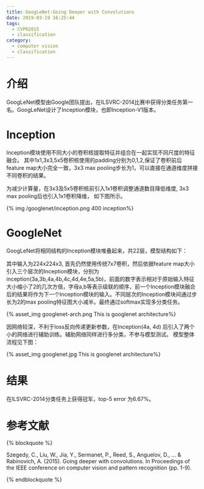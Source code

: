 ```yaml
---
title: GoogLeNet:Going Deeper with Convolutions
date: 2019-03-19 16:25:44
tags:
  - CVPR2015
  - classification
category:
  - computer vision
  - classification
---
```



# 介绍

GoogLeNet模型由Google团队提出，在ILSVRC-2014比赛中获得分类任务第一名。GoogLeNet设计了Inception模块，也即Inception-V1版本。

# Inception

Inception模块使用不同大小的卷积核提取特征并组合在一起实现不同尺度的特征融合。
其中1x1,3x3,5x5卷积核使用的padding分别为0,1,2,保证了卷积前后feature map大小完全一致，3x3 max pooling步长为1，可以直接在通道维度拼接不同卷积的结果。

为减少计算量，在3x3及5x5卷积核前引入1x1卷积调整通道数目降低维度, 3x3 max pooling后也引入1x1卷积降维， 如下图所示。

{% img /googlenet/inception.png 400 inception%}

# GoogleNet

GoogLeNet将相同结构的Inception模块堆叠起来，共22层，模型结构如下：

其中输入为224x224x3, 首先仍然使用传统7x7卷积，然后依据feature map大小引入三个层次的Inception模块，分别为inception(3a,3b,4a,4b,4c,4d,4e,5a,5b)，前面的数字表示相对于原始输入特征大小缩小了2的几次方倍，字母a,b等表示级联的顺序，前一个Inception模块融合后的结果将作为下一个Inception模块的输入。不同层次的Inception模块间通过步长为2的max
pooling特征图大小减半。最终通过softmax实现多分类任务。

{% asset_img googlenet-arch.png This is googlenet architecture%}

因网络较深，不利于loss反向传递更新参数，在Inception(4a, 4d) 后引入了两个小的网络进行辅助训练。辅助网络同样进行多分类，不参与模型测试。
模型整体流程见下图：

{% asset_img googlenet.jpg This is googlenet architecture%}

# 结果

在ILSVRC-2014分类任务上获得冠军，top-5 error 为6.67%。

# 参考文献

{% blockquote %}

Szegedy, C., Liu, W., Jia, Y., Sermanet, P., Reed, S., Anguelov, D., ... & Rabinovich, A. (2015). Going deeper with convolutions. In Proceedings of the IEEE conference on computer vision and pattern recognition (pp. 1-9).

{% endblockquote %}
